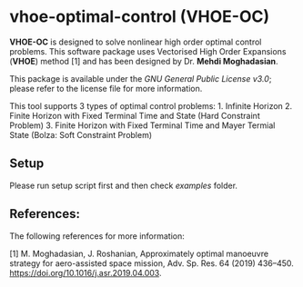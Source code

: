 # vhoe-optimal-control (VHOE-OC)
 **VHOE-OC** is designed to solve nonlinear high order optimal control problems.
This software package uses Vectorised High Order Expansions (**VHOE**) method [1] and has been designed 
by Dr. **Mehdi Moghadasian**. 

 This package is available under the *GNU General Public License v3.0*;
please refer to the license file for more information.

This tool supports 3 types of optimal control problems:
    1. Infinite Horizon 
    2. Finite Horizon with Fixed Terminal Time and State
       (Hard Constraint Problem)
    3. Finite Horizon with Fixed Terminal Time and Mayer
       Termial State (Bolza: Soft Constraint Problem)

## Setup
Please run setup script first and then check *examples* folder. 

## References:
The following references for more information:

 [1] M. Moghadasian, J. Roshanian, Approximately optimal manoeuvre
     strategy for aero-assisted space mission, Adv. Sp. Res. 64 (2019) 436–450. https://doi.org/10.1016/j.asr.2019.04.003.

